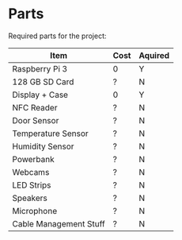 # Parts

Required parts for the project:

|Item|Cost|Aquired|
|---|---|---|
|Raspberry Pi 3|0|Y|
|128 GB SD Card|?|N|
|Display + Case|0|Y|
|NFC Reader|?|N|
|Door Sensor|?|N|
|Temperature Sensor|?|N|
|Humidity Sensor|?|N|
|Powerbank|?|N|
|Webcams|?|N|
|LED Strips|?|N|
|Speakers|?|N|
|Microphone|?|N|
|Cable Management Stuff|?|N|
